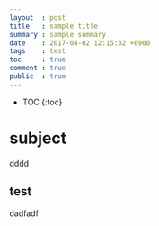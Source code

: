 ```yaml
---
layout  : post
title   : sample title
summary : sample summary
date    : 2017-04-02 12:15:32 +0900
tags    : test
toc     : true
comment : true
public  : true
---
```

* TOC
{:toc}

# subject
dddd

## test

dadfadf


